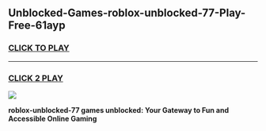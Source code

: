 
## Unblocked-Games-roblox-unblocked-77-Play-Free-61ayp
<h3>
<a href="https://premium76.site?title=roblox-unblocked-77&ref=18A1">CLICK TO PLAY</a></h3>
<hr>

<h3>
<a href="https://premium76.site?title=roblox-unblocked-77&ref=18A1">CLICK 2 PLAY</a>
  
</h3>

<a href="https://premium76.site?title=roblox-unblocked-77&ref=18A1"><img src="https://clearcache.store/games.png"></a>


**roblox-unblocked-77 games unblocked: Your Gateway to Fun and Accessible Online Gaming**
